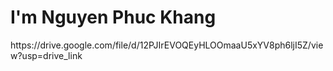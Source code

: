 <h1>I'm Nguyen Phuc Khang</h1>
https://drive.google.com/file/d/12PJIrEVOQEyHLOOmaaU5xYV8ph6ljI5Z/view?usp=drive_link
